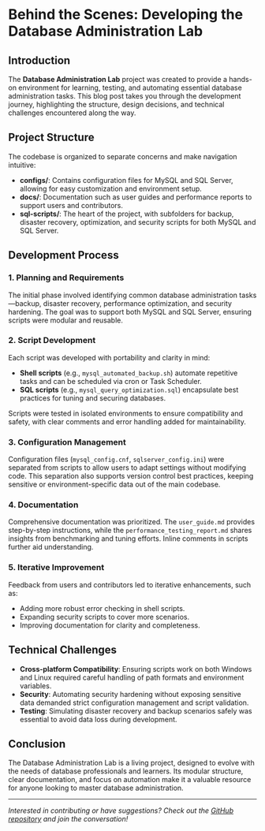 # Behind the Scenes: Developing the Database Administration Lab

## Introduction

The **Database Administration Lab** project was created to provide a hands-on environment for learning, testing, and automating essential database administration tasks. This blog post takes you through the development journey, highlighting the structure, design decisions, and technical challenges encountered along the way.

## Project Structure

The codebase is organized to separate concerns and make navigation intuitive:

- **configs/**: Contains configuration files for MySQL and SQL Server, allowing for easy customization and environment setup.
- **docs/**: Documentation such as user guides and performance reports to support users and contributors.
- **sql-scripts/**: The heart of the project, with subfolders for backup, disaster recovery, optimization, and security scripts for both MySQL and SQL Server.

## Development Process

### 1. Planning and Requirements
The initial phase involved identifying common database administration tasks—backup, disaster recovery, performance optimization, and security hardening. The goal was to support both MySQL and SQL Server, ensuring scripts were modular and reusable.

### 2. Script Development
Each script was developed with portability and clarity in mind:
- **Shell scripts** (e.g., `mysql_automated_backup.sh`) automate repetitive tasks and can be scheduled via cron or Task Scheduler.
- **SQL scripts** (e.g., `mysql_query_optimization.sql`) encapsulate best practices for tuning and securing databases.

Scripts were tested in isolated environments to ensure compatibility and safety, with clear comments and error handling added for maintainability.

### 3. Configuration Management
Configuration files (`mysql_config.cnf`, `sqlserver_config.ini`) were separated from scripts to allow users to adapt settings without modifying code. This separation also supports version control best practices, keeping sensitive or environment-specific data out of the main codebase.

### 4. Documentation
Comprehensive documentation was prioritized. The `user_guide.md` provides step-by-step instructions, while the `performance_testing_report.md` shares insights from benchmarking and tuning efforts. Inline comments in scripts further aid understanding.

### 5. Iterative Improvement
Feedback from users and contributors led to iterative enhancements, such as:
- Adding more robust error checking in shell scripts.
- Expanding security scripts to cover more scenarios.
- Improving documentation for clarity and completeness.

## Technical Challenges
- **Cross-platform Compatibility**: Ensuring scripts work on both Windows and Linux required careful handling of path formats and environment variables.
- **Security**: Automating security hardening without exposing sensitive data demanded strict configuration management and script validation.
- **Testing**: Simulating disaster recovery and backup scenarios safely was essential to avoid data loss during development.

## Conclusion
The Database Administration Lab is a living project, designed to evolve with the needs of database professionals and learners. Its modular structure, clear documentation, and focus on automation make it a valuable resource for anyone looking to master database administration.

---

*Interested in contributing or have suggestions? Check out the [GitHub repository](https://github.com/letisiapangataa/database-administration-lab) and join the conversation!*
